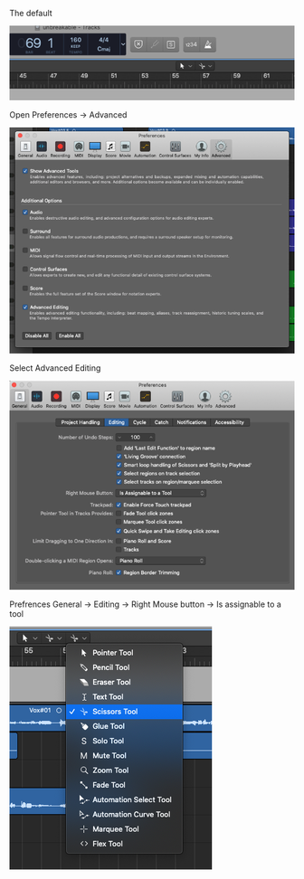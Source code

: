 The default

![advanced editing](images/no_right_click_action.png "advanced editing")

Open Preferences -> Advanced

![advanced editing](images/advanced_editing.png "advanced editing")

Select Advanced Editing

![advanced editing](images/general_editing.png "advanced editing")

Prefrences General -> Editing ->  Right Mouse button -> Is assignable to a tool

![advanced editing](images/right_click_action.png "advanced editing")